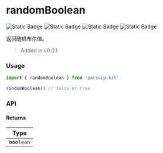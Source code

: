 # randomBoolean
![Static Badge](https://img.shields.io/badge/Statement%20Coverage-100.00%-brightgreen) ![Static Badge](https://img.shields.io/badge/Branch%20Coverage-100.00%-brightgreen) ![Static Badge](https://img.shields.io/badge/Function%20Coverage-100.00%-brightgreen) ![Static Badge](https://img.shields.io/badge/Line%20Coverage-100.00%-brightgreen)
      
返回随机布尔值。

> Added in v0.0.1



### Usage

```ts
import { randomBoolean } from 'parsnip-kit'

randomBoolean() // false or true

```


### API

#### Returns

| Type |
| ---  |
| `boolean`  |